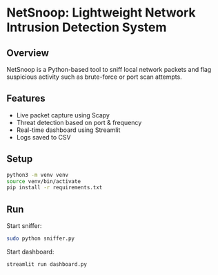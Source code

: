 # NetSnoop: Lightweight Network Intrusion Detection System

## Overview
NetSnoop is a Python-based tool to sniff local network packets and flag suspicious activity such as brute-force or port scan attempts.

## Features
- Live packet capture using Scapy
- Threat detection based on port & frequency
- Real-time dashboard using Streamlit
- Logs saved to CSV

## Setup
```bash
python3 -m venv venv
source venv/bin/activate
pip install -r requirements.txt
```

## Run
Start sniffer:
```bash
sudo python sniffer.py
```

Start dashboard:
```bash
streamlit run dashboard.py
```
